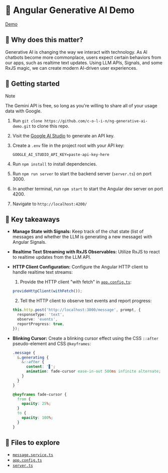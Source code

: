 # 🤖 Angular Generative AI Demo

[Demo](h[ttps://github.com/c-o-l-i-n/ng-generative-ai-demo/assets/40863449/b296b7b6-c6b4-4f83-adcb-de9c98c2c00f](https://www.loom.com/share/174a79905b9d42968f574f8b6f1eda85?sid=916477cc-e97b-4a17-8f5e-794bd806a21b))

## 🤔 Why does this matter?

Generative AI is changing the way we interact with technology. As AI chatbots become more commonplace, users expect certain behaviors from our apps, such as realtime text updates. Using LLM APIs, Signals, and some RxJS magic, we can create modern AI-driven user experiences.

## 🏃 Getting started

> [!NOTE]  
> The Gemini API is free, so long as you're willing to share all of your usage data with Google.

1. Run `git clone https://github.com/c-o-l-i-n/ng-generative-ai-demo.git` to clone this repo.

2. Visit the [Google AI Studio](https://aistudio.google.com/app/apikey) to generate an API key.

3. Create a `.env` file in the project root with your API key:

   ```
   GOOGLE_AI_STUDIO_API_KEY=paste-api-key-here
   ```

4. Run `npm install` to install dependencies.

5. Run `npm run server` to start the backend server (`server.ts`) on port 3000.

6. In another terminal, run `npm start` to start the Angular dev server on port 4200.

7. Navigate to `http://localhost:4200/`

## 🔑 Key takeaways

- **Manage State with Signals:** Keep track of the chat state (list of messages and whether the LLM is generating a new message) with Angular Signals.

- **Realtime Text Streaming with RxJS Observables:** Utilize RxJS to react to realtime updates from the LLM API.

- **HTTP Client Configuration:** Configure the Angular HTTP client to handle realtime text streams:

  1. Provide the HTTP client "with fetch" in [`app.config.ts`](src/app/app.config.ts):

  ```typescript
  provideHttpClient(withFetch());
  ```

  2. Tell the HTTP client to observe text events and report progress:

  ```typescript
  this.http.post('http://localhost:3000/message', prompt, {
    responseType: 'text',
    observe: 'events',
    reportProgress: true,
  });
  ```

- **Blinking Cursor:** Create a blinking cursor effect using the CSS `::after` pseudo-element and CSS `@keyframes`:

  ```scss
  .message {
    &.generating {
      &::after {
        content: '▋';
        animation: fade-cursor ease-in-out 500ms infinite alternate;
      }
    }
  }

  @keyframes fade-cursor {
    from {
      opacity: 25%;
    }
    to {
      opacity: 100%;
    }
  }
  ```

## 🔭 Files to explore

- [`message.service.ts`](src/app/message.service.ts)
- [`app.config.ts`](src/app/app.config.ts)
- [`server.ts`](src/server.ts)
